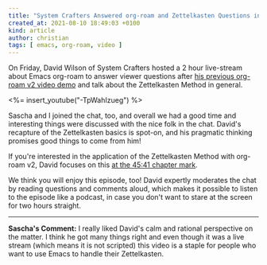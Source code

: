 ```yaml
---
title: "System Crafters Answered org-roam and Zettelkasten Questions in Livestream"
created_at: 2021-08-10 18:49:03 +0100
kind: article
author: christian
tags: [ emacs, org-roam, video ]
---
```

On Friday, David Wilson of System Crafters hosted a 2 hour live-stream about Emacs org-roam to answer viewer questions after [his previous org-roam v2 video demo](https://zettelkasten.de/posts/org-roam-version-2/) and talk about the Zettelkasten Method in general.

<%= insert_youtube("-TpWahIzueg") %>

Sascha and I joined the chat, too, and overall we had a good time and interesting things were discussed with the nice folk in the chat. David's recapture of the Zettelkasten basics is spot-on, and his pragmatic thinking promises good things to come from him!

If you're interested in the application of the Zettelkasten Method with org-roam v2, David focuses on this [at the 45:41 chapter mark](https://www.youtube.com/watch?v=-TpWahIzueg&t=2741s).

We think you will enjoy this episode, too! David expertly moderates the chat by reading questions and comments aloud, which makes it possible to listen to the episode like a podcast, in case you don't want to stare at the screen for two hours straight.

-----

**Sascha's Comment:** I really liked David's calm and rational perspective on the matter. I think he got many things right and even though it was a live stream (which means it is not scripted) this video is a staple for people who want to use Emacs to handle their Zettelkasten.
